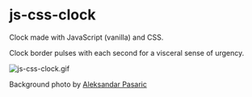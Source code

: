 # js-css-clock

Clock made with JavaScript (vanilla) and CSS. 

Clock border pulses with each second for a visceral sense of urgency.


![js-css-clock.gif](https://s3.gifyu.com/images/js-css-clock.gif)

Background photo by [Aleksandar Pasaric](jjkhttps://www.pexels.com/@apasaric)
